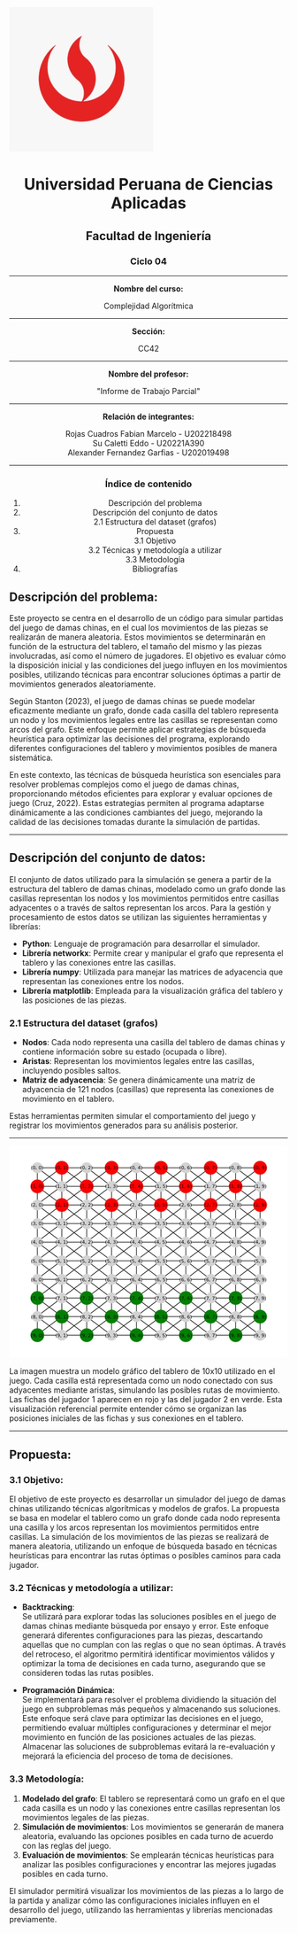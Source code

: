 ![Mapa](./LogoUPC.jfif)

<div align="center">

# Universidad Peruana de Ciencias Aplicadas

## Facultad de Ingeniería

### **Ciclo 04**

---

**Nombre del curso:**

Complejidad Algorítmica

---

**Sección:**

CC42

---

**Nombre del profesor:**

"Informe de Trabajo Parcial"

---

**Relación de integrantes:**

Rojas Cuadros Fabian Marcelo - U202218498  
Su Caletti Eddo - U20221A390  
Alexander Fernandez Garfias - U202019498

---

### Índice de contenido

 1. Descripción del problema  
 2. Descripción del conjunto de datos  
   2.1 Estructura del dataset (grafos)  
 3. Propuesta  
   3.1 Objetivo  
   3.2 Técnicas y metodología a utilizar  
   3.3 Metodología  
 4. Bibliografías

</div>


## Descripción del problema:

Este proyecto se centra en el desarrollo de un código para simular partidas del juego de damas chinas, en el cual los movimientos de las piezas se realizarán de manera aleatoria. Estos movimientos se determinarán en función de la estructura del tablero, el tamaño del mismo y las piezas involucradas, así como el número de jugadores. El objetivo es evaluar cómo la disposición inicial y las condiciones del juego influyen en los movimientos posibles, utilizando técnicas para encontrar soluciones óptimas a partir de movimientos generados aleatoriamente.

Según Stanton (2023), el juego de damas chinas se puede modelar eficazmente mediante un grafo, donde cada casilla del tablero representa un nodo y los movimientos legales entre las casillas se representan como arcos del grafo. Este enfoque permite aplicar estrategias de búsqueda heurística para optimizar las decisiones del programa, explorando diferentes configuraciones del tablero y movimientos posibles de manera sistemática.

En este contexto, las técnicas de búsqueda heurística son esenciales para resolver problemas complejos como el juego de damas chinas, proporcionando métodos eficientes para explorar y evaluar opciones de juego (Cruz, 2022). Estas estrategias permiten al programa adaptarse dinámicamente a las condiciones cambiantes del juego, mejorando la calidad de las decisiones tomadas durante la simulación de partidas.

---

## Descripción del conjunto de datos:

El conjunto de datos utilizado para la simulación se genera a partir de la estructura del tablero de damas chinas, modelado como un grafo donde las casillas representan los nodos y los movimientos permitidos entre casillas adyacentes o a través de saltos representan los arcos. Para la gestión y procesamiento de estos datos se utilizan las siguientes herramientas y librerías:

- **Python**: Lenguaje de programación para desarrollar el simulador.
- **Librería networkx**: Permite crear y manipular el grafo que representa el tablero y las conexiones entre las casillas.
- **Librería numpy**: Utilizada para manejar las matrices de adyacencia que representan las conexiones entre los nodos.
- **Librería matplotlib**: Empleada para la visualización gráfica del tablero y las posiciones de las piezas.

### 2.1 Estructura del dataset (grafos)

- **Nodos**: Cada nodo representa una casilla del tablero de damas chinas y contiene información sobre su estado (ocupada o libre).
- **Aristas**: Representan los movimientos legales entre las casillas, incluyendo posibles saltos.
- **Matriz de adyacencia**: Se genera dinámicamente una matriz de adyacencia de 121 nodos (casillas) que representa las conexiones de movimiento en el tablero.

Estas herramientas permiten simular el comportamiento del juego y registrar los movimientos generados para su análisis posterior.

---
![Mapa](./Mapa.jfif)


La imagen muestra un modelo gráfico del tablero de 10x10 utilizado en el juego. Cada casilla está representada como un nodo conectado con sus adyacentes mediante aristas, simulando las posibles rutas de movimiento. Las fichas del jugador 1 aparecen en rojo y las del jugador 2 en verde. Esta visualización referencial permite entender cómo se organizan las posiciones iniciales de las fichas y sus conexiones en el tablero.

---

## Propuesta:

### 3.1 Objetivo:

El objetivo de este proyecto es desarrollar un simulador del juego de damas chinas utilizando técnicas algorítmicas y modelos de grafos. La propuesta se basa en modelar el tablero como un grafo donde cada nodo representa una casilla y los arcos representan los movimientos permitidos entre casillas. La simulación de los movimientos de las piezas se realizará de manera aleatoria, utilizando un enfoque de búsqueda basado en técnicas heurísticas para encontrar las rutas óptimas o posibles caminos para cada jugador.

### 3.2 Técnicas y metodología a utilizar:

- **Backtracking**:  
   Se utilizará para explorar todas las soluciones posibles en el juego de damas chinas mediante búsqueda por ensayo y error. Este enfoque generará diferentes configuraciones para las piezas, descartando aquellas que no cumplan con las reglas o que no sean óptimas. A través del retroceso, el algoritmo permitirá identificar movimientos válidos y optimizar la toma de decisiones en cada turno, asegurando que se consideren todas las rutas posibles.

- **Programación Dinámica**:  
   Se implementará para resolver el problema dividiendo la situación del juego en subproblemas más pequeños y almacenando sus soluciones. Este enfoque será clave para optimizar las decisiones en el juego, permitiendo evaluar múltiples configuraciones y determinar el mejor movimiento en función de las posiciones actuales de las piezas. Almacenar las soluciones de subproblemas evitará la re-evaluación y mejorará la eficiencia del proceso de toma de decisiones.

### 3.3 Metodología:

1. **Modelado del grafo**: El tablero se representará como un grafo en el que cada casilla es un nodo y las conexiones entre casillas representan los movimientos legales de las piezas.
2. **Simulación de movimientos**: Los movimientos se generarán de manera aleatoria, evaluando las opciones posibles en cada turno de acuerdo con las reglas del juego.
3. **Evaluación de movimientos**: Se emplearán técnicas heurísticas para analizar las posibles configuraciones y encontrar las mejores jugadas posibles en cada turno.

El simulador permitirá visualizar los movimientos de las piezas a lo largo de la partida y analizar cómo las configuraciones iniciales influyen en el desarrollo del juego, utilizando las herramientas y librerías mencionadas previamente.
